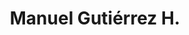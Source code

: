 ---
layout: autor
title: Manuel Gutiérrez H.
posicion: 
generosAutor: Ensayo
selloAutor:
paisAutor:
selloAutor:

imagenAutor:
---